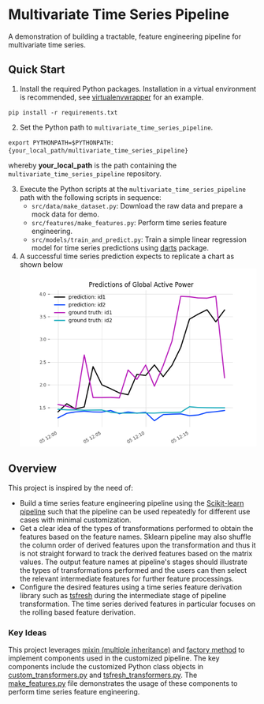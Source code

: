 Multivariate Time Series Pipeline
==============================

A demonstration of building a tractable, feature engineering pipeline for multivariate time series.

## Quick Start
1. Install the required Python packages. Installation in a virtual environment is recommended, see [virtualenvwrapper](https://virtualenvwrapper.readthedocs.io/en/latest/) for an example.
```
pip install -r requirements.txt
```
2. Set the Python path to `multivariate_time_series_pipeline`.
```
export PYTHONPATH=$PYTHONPATH:{your_local_path/multivariate_time_series_pipeline}
```  
whereby **your_local_path** is the path containing the `multivariate_time_series_pipeline` repository.

3. Execute the Python scripts at the `multivariate_time_series_pipeline` path with the following 
scripts in sequence:  
   - `src/data/make_dataset.py`: Download the raw data and prepare a mock data for demo.
   - `src/features/make_features.py`: Perform time series feature engineering.
   - `src/models/train_and_predict.py`: Train a simple linear regression model for time series predictions using [darts](https://github.com/unit8co/darts) package.
4. A successful time series prediction expects to replicate a chart as shown below 
![predictions_global_active_power.png](reports/figures/predictions_global_active_power.png) 

## Overview
This project is inspired by the need of:  
  * Build a time series feature engineering pipeline using the [Scikit-learn pipeline](https://scikit-learn.org/stable/modules/generated/sklearn.pipeline.Pipeline.html) such that the pipeline can be used repeatedly for different use cases with minimal customization.
  * Get a clear idea of the types of transformations performed to obtain the features based on the feature names. Sklearn pipeline may also shuffle the column order of derived features upon the transformation and thus it is not straight forward to track the derived features based on the matrix values. The output feature names at pipeline's stages should illustrate the types of transformations performed and the users can then select the relevant intermediate features for further feature processings.  
  * Configure the desired features using a time series feature derivation library such as [tsfresh](https://tsfresh.readthedocs.io/en/latest/) during the intermediate stage of pipeline transformation. The time series derived features in particular focuses on the rolling based feature derivation.

### Key Ideas
This project leverages [mixin (multiple inheritance)](https://easyaspython.com/mixins-for-fun-and-profit-cb9962760556) and [factory method](https://realpython.com/factory-method-python/) to implement components used in the customized pipeline. The key components include the customized Python class objects in [custom_transformers.py](src/features/custom_transformers.py) and [tsfresh_transformers.py](src/features/tsfresh_transformers.py). The [make_features.py](src/features/make_features.py) file demonstrates the usage of these components to perform time series feature engineering.

